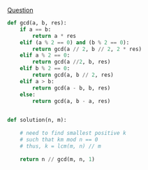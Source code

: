 [Question](https://app.codility.com/programmers/lessons/12-euclidean_algorithm/chocolates_by_numbers/)

```python
def gcd(a, b, res):
    if a == b:
        return a * res
    elif (a % 2 == 0) and (b % 2 == 0):
        return gcd(a // 2, b // 2, 2 * res)
    elif a % 2 == 0:
        return gcd(a //2, b, res)
    elif b % 2 == 0:
        return gcd(a, b // 2, res)
    elif a > b:
        return gcd(a - b, b, res)
    else:
        return gcd(a, b - a, res)
        

def solution(n, m):
    
    # need to find smallest positive k
    # such that km mod n == 0
    # thus, k = lcm(m, n) // m
    
    return n // gcd(m, n, 1)
```